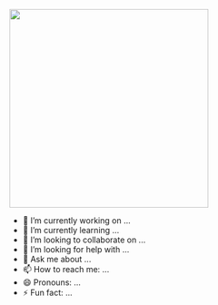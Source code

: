 <p>
  <img src="https://api.vaunt.dev/v1/github/entities/{Yashwanth-S-K}/achievements?format=svg&limit=3" width="350" />
</p>


- 🔭 I’m currently working on ...
- 🌱 I’m currently learning ...
- 👯 I’m looking to collaborate on ...
- 🤔 I’m looking for help with ...
- 💬 Ask me about ...
- 📫 How to reach me: ...
- 😄 Pronouns: ...
- ⚡ Fun fact: ...

